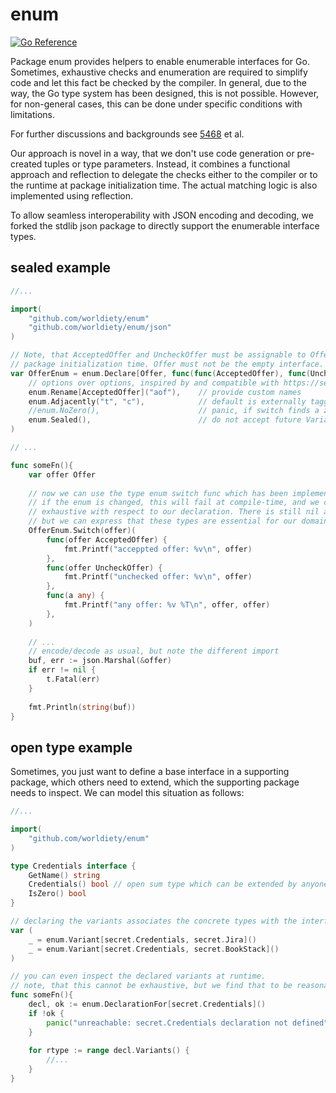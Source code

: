 # enum

[![Go Reference](https://pkg.go.dev/badge/github.com/worldiety/enum.svg)](https://pkg.go.dev/github.com/worldiety/enum)

Package enum provides helpers to enable enumerable interfaces for Go.
Sometimes, exhaustive checks and enumeration are required to simplify code and let this fact be checked by the compiler.
In general, due to the way, the Go type system has been designed, this is not possible.
However, for non-general cases, this can be done under specific conditions with limitations.

For further discussions and backgrounds see [5468](https://github.com/golang/go/issues/54685) et al.

Our approach is novel in a way, that we don't use code generation or pre-created tuples or type parameters.
Instead, it combines a functional approach and reflection to delegate the checks either to the compiler or to the runtime at package initialization time. The actual matching logic is also implemented using reflection.

To allow seamless interoperability with JSON encoding and decoding, we forked the stdlib json package to directly support the enumerable interface types.

## sealed example

```go
//...

import(
    "github.com/worldiety/enum"
    "github.com/worldiety/enum/json"
)

// Note, that AcceptedOffer and UncheckOffer must be assignable to Offer, which is checked at 
// package initialization time. Offer must not be the empty interface.
var OfferEnum = enum.Declare[Offer, func(func(AcceptedOffer), func(UncheckOffer), func(any))](
	// options over options, inspired by and compatible with https://serde.rs/enum-representations.html
	enum.Rename[AcceptedOffer]("aof"),    // provide custom names
	enum.Adjacently("t", "c"),            // default is externally tagged, like serde
	//enum.NoZero(),                      // panic, if switch finds a zero-interface, you can omit the func(any) branch
	enum.Sealed(),                        // do not accept future Variant declaration (see second example below)
)

// ...

func someFn(){
    var offer Offer
	
	// now we can use the type enum switch func which has been implemented by reflection above.
	// if the enum is changed, this will fail at compile-time, and we can be sure to be
	// exhaustive with respect to our declaration. There is still nil and arbitrary other types,
	// but we can express that these types are essential for our domain and each case has been handled.
	OfferEnum.Switch(offer)(
        func(offer AcceptedOffer) {
            fmt.Printf("acceppted offer: %v\n", offer)
		}, 
		func(offer UncheckOffer) {
            fmt.Printf("unchecked offer: %v\n", offer)
        }, 
		func(a any) {
            fmt.Printf("any offer: %v %T\n", offer, offer)
        },
	)
	
	// ...
	// encode/decode as usual, but note the different import
    buf, err := json.Marshal(&offer)
    if err != nil {
        t.Fatal(err)
    }
    
    fmt.Println(string(buf))
}
```

## open type example

Sometimes, you just want to define a base interface in a supporting package, which others need to extend, which the supporting package needs to inspect.
We can model this situation as follows:

```go
//...

import(
    "github.com/worldiety/enum"
)

type Credentials interface {
    GetName() string
    Credentials() bool // open sum type which can be extended by anyone
    IsZero() bool
}

// declaring the variants associates the concrete types with the interface type
var (
    _ = enum.Variant[secret.Credentials, secret.Jira]()
    _ = enum.Variant[secret.Credentials, secret.BookStack]()
)

// you can even inspect the declared variants at runtime.
// note, that this cannot be exhaustive, but we find that to be reasonable enough
func someFn(){
    decl, ok := enum.DeclarationFor[secret.Credentials]()
    if !ok {
        panic("unreachable: secret.Credentials declaration not defined")
    }
    
    for rtype := range decl.Variants() {
		//...
    }
}
```

